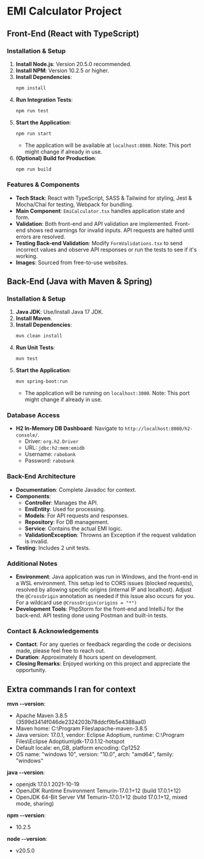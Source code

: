 # EMI Calculator Project

## Front-End (React with TypeScript)

### Installation & Setup

1. **Install Node.js**: Version 20.5.0 recommended.
2. **Install NPM**: Version 10.2.5 or higher.
3. **Install Dependencies**:
   ```bash
   npm install
   ```
4. **Run Integration Tests**:
   ```bash
   npm run test
   ```
5. **Start the Application**:
   ```bash
   npm run start
   ```
   - The application will be available at `localhost:8080`. Note: This port might change if already in use.
6. **(Optional) Build for Production**:
   ```bash
   npm run build
   ```

### Features & Components

- **Tech Stack**: React with TypeScript, SASS & Tailwind for styling, Jest & Mocha/Chai for testing, Webpack for bundling.
- **Main Component**: `EmiCalculator.tsx` handles application state and form.
- **Validation**: Both front-end and API validation are implemented. Front-end shows red warnings for invalid inputs. API requests are halted until errors are resolved.
- **Testing Back-end Validation**: Modify `FormValidations.tsx` to send incorrect values and observe API responses or run the tests to see if it's working.
- **Images**: Sourced from free-to-use websites.

## Back-End (Java with Maven & Spring)

### Installation & Setup

1. **Java JDK**: Use/Install Java 17 JDK.
2. **Install Maven**.
3. **Install Dependencies**:
   ```bash
   mvn clean install
   ```
4. **Run Unit Tests**:
   ```bash
   mvn test
   ```
5. **Start the Application**:
   ```bash
   mvn spring-boot:run
   ```
   - The application will be running on `localhost:3000`. Note: This port might change if already in use.

### Database Access

- **H2 In-Memory DB Dashboard**: Navigate to `http://localhost:8080/h2-console/`.
  - Driver: `org.h2.Driver`
  - URL: `jdbc:h2:mem:emidb`
  - Username: `rabobank`
  - Password: `rabobank`

### Back-End Architecture

- **Documentation**: Complete Javadoc for context.
- **Components**:
  - **Controller**: Manages the API.
  - **EmiEntity**: Used for processing.
  - **Models**: For API requests and responses.
  - **Repository**: For DB management.
  - **Service**: Contains the actual EMI logic.
  - **ValidationException**: Throwns an Exception if the request validation is invalid.
- **Testing**: Includes 2 unit tests.

### Additional Notes

- **Environment**: Java application was run in Windows, and the front-end in a WSL environment. This setup led to CORS issues (blocked requests), resolved by allowing specific origins (internal IP and localhost). Adjust the `@CrossOrigin` annotation as needed if this issue also occurs for you. For a wildcard use `@CrossOrigin(origins = "*")`
- **Development Tools**: PhpStorm for the front-end and IntelliJ for the back-end. API testing done using Postman and built-in tests.

### Contact & Acknowledgements

- **Contact**: For any queries or feedback regarding the code or decisions made, please feel free to reach out.
- **Duration**: Approximately 8 hours spent on development.
- **Closing Remarks**: Enjoyed working on this project and appreciate the opportunity.


## Extra commands I ran for context

**mvn --version**:

- Apache Maven 3.8.5 (3599d3414f046de2324203b78ddcf9b5e4388aa0)
- Maven home: C:\Program Files\apache-maven-3.8.5
- Java version: 17.0.1, vendor: Eclipse Adoptium, runtime: C:\Program Files\Eclipse Adoptium\jdk-17.0.1.12-hotspot
- Default locale: en_GB, platform encoding: Cp1252
- OS name: "windows 10", version: "10.0", arch: "amd64", family: "windows"

**java --version**:

- openjdk 17.0.1 2021-10-19
- OpenJDK Runtime Environment Temurin-17.0.1+12 (build 17.0.1+12)
- OpenJDK 64-Bit Server VM Temurin-17.0.1+12 (build 17.0.1+12, mixed mode, sharing)

**npm --version**:

- 10.2.5

**node --version**:

- v20.5.0
